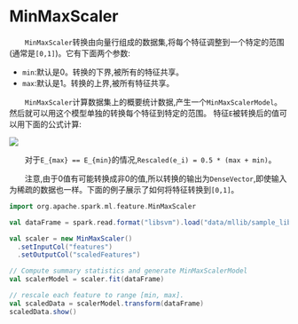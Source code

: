 # MinMaxScaler

&emsp;&emsp;`MinMaxScaler`转换由向量行组成的数据集,将每个特征调整到一个特定的范围(通常是`[0,1]`)。它有下面两个参数:

- `min`:默认是0。转换的下界,被所有的特征共享。
- `max`:默认是1。转换的上界,被所有特征共享。

&emsp;&emsp;`MinMaxScaler`计算数据集上的概要统计数据,产生一个`MinMaxScalerModel`。然后就可以用这个模型单独的转换每个特征到特定的范围。
特征`E`被转换后的值可以用下面的公式计算:

<img src="http://www.forkosh.com/mathtex.cgi?\frac{e_i - E_{min}}{E_{max} - E_{min}} * (max - min) + min">

&emsp;&emsp;对于`E_{max} == E_{min}`的情况,`Rescaled(e_i) = 0.5 * (max + min)`。

&emsp;&emsp;注意,由于0值有可能转换成非0的值,所以转换的输出为`DenseVector`,即使输入为稀疏的数据也一样。下面的例子展示了如何将特征转换到`[0,1]`。

```scala
import org.apache.spark.ml.feature.MinMaxScaler

val dataFrame = spark.read.format("libsvm").load("data/mllib/sample_libsvm_data.txt")

val scaler = new MinMaxScaler()
  .setInputCol("features")
  .setOutputCol("scaledFeatures")

// Compute summary statistics and generate MinMaxScalerModel
val scalerModel = scaler.fit(dataFrame)

// rescale each feature to range [min, max].
val scaledData = scalerModel.transform(dataFrame)
scaledData.show()
```